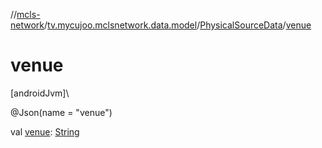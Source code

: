 //[mcls-network](../../../index.md)/[tv.mycujoo.mclsnetwork.data.model](../index.md)/[PhysicalSourceData](index.md)/[venue](venue.md)

# venue

[androidJvm]\

@Json(name = &quot;venue&quot;)

val [venue](venue.md): [String](https://kotlinlang.org/api/latest/jvm/stdlib/kotlin/-string/index.html)
